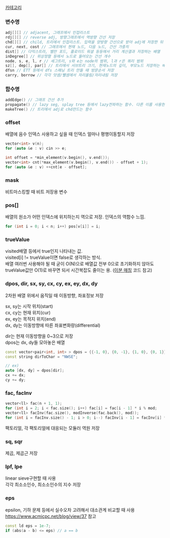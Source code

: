[카테고리](/README.md)
### 변수명
```cpp
adj[][] // adjacent, 그래프에서 인접리스트
rdj[][] // reverse adj, 방향그래프에서 역방향 간선 저장
chd[][] // child, 트리에서 인접리스트. 입력을 양방향 간선으로 받아 adj에 저장한 뒤    부모->자식 방향 간선만 남겨 저장
cur, next, cost // 그래프에서 현재 노드, 다음 노드, 간선 가중치
dist[] // 다익스트라, 벨만 포드, 플로이드 워셜 등등에서 거리 계산결과 저장하는 배열
inDegree[] // 위상정렬 등에서 노드로 들어오는 간선 개수
node, s, e, l, r // 세그트리, s와 e는 node의 범위, l과 r은 쿼리 범위
sz[], dep[], par[] // 트리에서 서브트리 크기, 현재노드의 깊이, 부모노드 저장하는 배열
dfsn // ETT 등에서 dfs 스패닝 트리 만들 때 방문순서 저장
carry, borrow // 각각 덧셈/뺄셈에서 자리올림/자리내림 저장
```

### 함수명
```cpp
addEdge() // 그래프 간선 추가
propagate() // lazy seg, splay tree 등에서 lazy전파하는 함수. 다른 이름 사용한 코드 좀 있어서 수정해야 됨.
makeTree() // 트리에서 adj로 chd만드는 함수
```

### offset
배열에 음수 인덱스 사용하고 싶을 때 인덱스 얼마나 평행이동할지 저장
```cpp
vector<int> v(n);
for (auto &e : v) cin >> e;

int offset = *min_element(v.begin(), v.end());
vector<int> cnt(*max_element(v.begin(), v.end()) - offset + 1);
for (auto &e : v) ++cnt[e - offset];
```

### mask
비트마스킹할 때 비트 저장용 변수   

### pos[]
배열의 원소가 어떤 인덱스에 위치하는지 역으로 저장. 인덱스의 역함수 느낌.   
```cpp
for (int i = 0; i < n; i++) pos[v[i]] = i;
```

### trueValue
visited배열 등에서 true인지 나타내는 값.   
visited[i] != trueValue이면 false로 생각하는 방식.   
배열 여러번 사용해야 될 때 굳이 O(N)으로 배열값 전부 0으로 초기화하지 않아도 trueValue값만 O(1)로 바꾸면 되서 시간복잡도 줄이는 용. ([이분 매칭](/그래프%20이론/네트워크%20플로우/이분매칭.md) 코드 참고)

### dpos, dir, sx, sy, cx, cy, ex, ey, dx, dy
2차원 배열 위에서 움직일 때 이동방향, 좌표정보 저장   

sx, sy는 시작 위치(start)   
cx, cy는 현재 위치(cur)   
ex, ey는 목적지 위치(end)   
dx, dy는 이동방향에 따른 좌표변화량(differential)   
   
dir는 현재 이동방향을 0~3으로 저장   
dpos는 dx, dy들 모아놓은 배열   
```cpp
const vector<pair<int, int> > dpos = {{-1, 0}, {0, -1}, {1, 0}, {0, 1}}; // 상좌하우
const string dirToChar = "NWSE";

// ex)
auto [dx, dy] = dpos[dir];
cx += dx;
cy += dy;
```

### fac, facInv
```cpp
vector<ll> fac(n + 1, 1);
for (int i = 2; i < fac.size(); i++) fac[i] = fac[i - 1] * i % mod;
vector<ll> facInv(fac.size(), modInverse(fac.back(), mod));
for (int i = facInv.size() - 1; i > 0; i--) facInv[i - 1] = facInv[i] * i % mod;
```
팩토리얼, 각 팩토리얼에 대응되는 모듈러 역원 저장

### sq, sqr
제곱, 제곱근 저장

### lpf, lpe
linear sieve구현할 때 사용   
각각 최소소인수, 최소소인수의 지수 저장   

### eps
epsilon, 기하 문제 등에서 실수오차 고려해서 대소관계 비교할 때 사용   
https://www.acmicpc.net/blog/view/37 참고   
```cpp
const ld eps = 1e-7;
if (abs(a - b) <= eps) // a == b
```